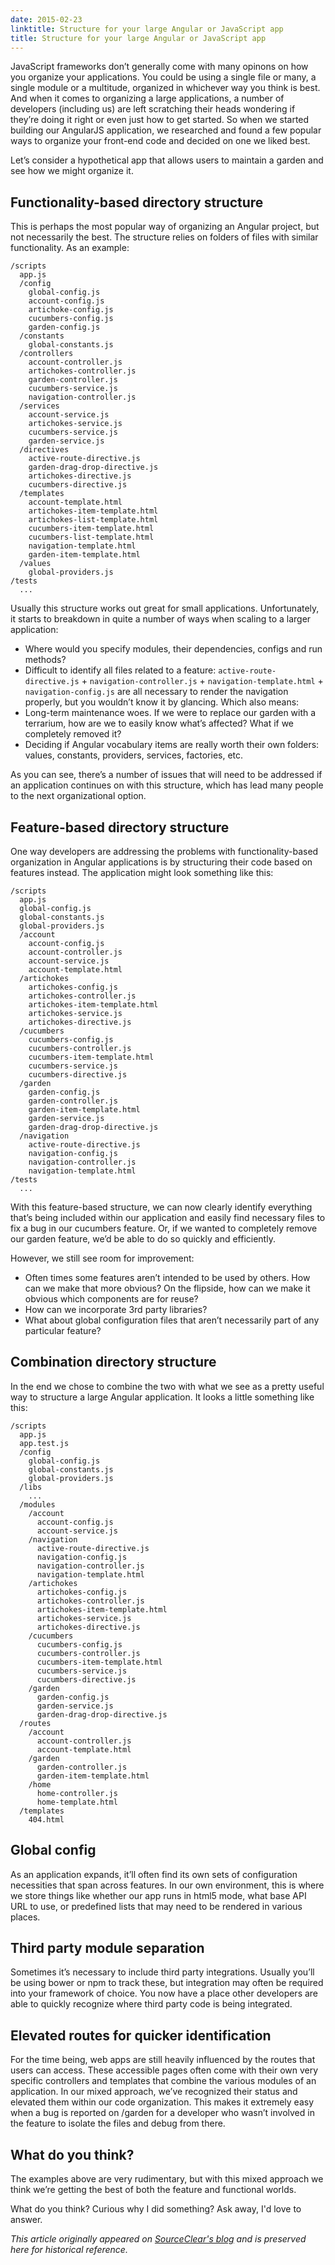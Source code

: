 ```yaml
---
date: 2015-02-23
linktitle: Structure for your large Angular or JavaScript app
title: Structure for your large Angular or JavaScript app
---
```


JavaScript frameworks don’t generally come with many opinons on how you organize your applications. You could be using a single file or many, a single module or a multitude, organized in whichever way you think is best. And when it comes to organizing a large applications, a number of developers (including us) are left scratching their heads wondering if they’re doing it right or even just how to get started. So when we started building our AngularJS application, we researched and found a few popular ways to organize your front-end code and decided on one we liked best.

Let’s consider a hypothetical app that allows users to maintain a garden and see how we might organize it.

## Functionality-based directory structure

This is perhaps the most popular way of organizing an Angular project, but not necessarily the best. The structure relies on folders of files with similar functionality. As an example:

```
/scripts
  app.js
  /config
    global-config.js
    account-config.js
    artichoke-config.js
    cucumbers-config.js
    garden-config.js
  /constants
    global-constants.js
  /controllers
    account-controller.js
    artichokes-controller.js
    garden-controller.js
    cucumbers-service.js
    navigation-controller.js
  /services
    account-service.js
    artichokes-service.js
    cucumbers-service.js
    garden-service.js
  /directives
    active-route-directive.js
    garden-drag-drop-directive.js
    artichokes-directive.js
    cucumbers-directive.js
  /templates
    account-template.html
    artichokes-item-template.html
    artichokes-list-template.html
    cucumbers-item-template.html
    cucumbers-list-template.html
    navigation-template.html
    garden-item-template.html
  /values
    global-providers.js
/tests
  ...
```

Usually this structure works out great for small applications. Unfortunately, it starts to breakdown in quite a number of ways when scaling to a larger application:

- Where would you specify modules, their dependencies, configs and run methods?
- Difficult to identify all files related to a feature: `active-route-directive.js` + `navigation-controller.js` + `navigation-template.html` + `navigation-config.js` are all necessary to render the navigation properly, but you wouldn’t know it by glancing. Which also means:
- Long-term maintenance woes. If we were to replace our garden with a terrarium, how are we to easily know what’s affected? What if we completely removed it?
- Deciding if Angular vocabulary items are really worth their own folders: values, constants, providers, services, factories, etc.

As you can see, there’s a number of issues that will need to be addressed if an application continues on with this structure, which has lead many people to the next organizational option.

## Feature-based directory structure

One way developers are addressing the problems with functionality-based organization in Angular applications is by structuring their code based on features instead. The application might look something like this:

```
/scripts
  app.js
  global-config.js
  global-constants.js
  global-providers.js
  /account
    account-config.js
    account-controller.js
    account-service.js
    account-template.html
  /artichokes
    artichokes-config.js
    artichokes-controller.js
    artichokes-item-template.html
    artichokes-service.js
    artichokes-directive.js
  /cucumbers
    cucumbers-config.js
    cucumbers-controller.js
    cucumbers-item-template.html
    cucumbers-service.js
    cucumbers-directive.js
  /garden
    garden-config.js
    garden-controller.js
    garden-item-template.html
    garden-service.js
    garden-drag-drop-directive.js
  /navigation
    active-route-directive.js
    navigation-config.js
    navigation-controller.js
    navigation-template.html
/tests
  ...
```

With this feature-based structure, we can now clearly identify everything that’s being included within our application and easily find necessary files to fix a bug in our cucumbers feature. Or, if we wanted to completely remove our garden feature, we’d be able to do so quickly and efficiently.

However, we still see room for improvement:

- Often times some features aren’t intended to be used by others. How can we make that more obvious? On the flipside, how can we make it obvious which components are for reuse?
- How can we incorporate 3rd party libraries?
- What about global configuration files that aren’t necessarily part of any particular feature?

## Combination directory structure

In the end we chose to combine the two with what we see as a pretty useful way to structure a large Angular application. It looks a little something like this:

```
/scripts
  app.js
  app.test.js
  /config
    global-config.js
    global-constants.js
    global-providers.js
  /libs
    ...
  /modules
    /account
      account-config.js
      account-service.js
    /navigation
      active-route-directive.js
      navigation-config.js
      navigation-controller.js
      navigation-template.html
    /artichokes
      artichokes-config.js
      artichokes-controller.js
      artichokes-item-template.html
      artichokes-service.js
      artichokes-directive.js
    /cucumbers
      cucumbers-config.js
      cucumbers-controller.js
      cucumbers-item-template.html
      cucumbers-service.js
      cucumbers-directive.js
    /garden
      garden-config.js
      garden-service.js
      garden-drag-drop-directive.js
  /routes
    /account
      account-controller.js
      account-template.html
    /garden
      garden-controller.js
      garden-item-template.html
    /home
      home-controller.js
      home-template.html
  /templates
    404.html
```

## Global config

As an application expands, it’ll often find its own sets of configuration necessities that span across features. In our own environment, this is where we store things like whether our app runs in html5 mode, what base API URL to use, or predefined lists that may need to be rendered in various places.

## Third party module separation

Sometimes it’s necessary to include third party integrations. Usually you’ll be using bower or npm to track these, but integration may often be required into your framework of choice. You now have a place other developers are able to quickly recognize where third party code is being integrated.

## Elevated routes for quicker identification

For the time being, web apps are still heavily influenced by the routes that users can access. These accessible pages often come with their own very specific controllers and templates that combine the various modules of an application. In our mixed approach, we’ve recognized their status and elevated them within our code organization. This makes it extremely easy when a bug is reported on /garden for a developer who wasn’t involved in the feature to isolate the files and debug from there.

## What do you think?

The examples above are very rudimentary, but with this mixed approach we think we’re getting the best of both the feature and functional worlds.

What do you think? Curious why I did something? Ask away, I'd love to answer.

_This article originally appeared on [SourceClear's blog](https://blog.srcclr.com/structure-for-your-large-angular-or-javascript-app/) and is preserved here for historical reference._
